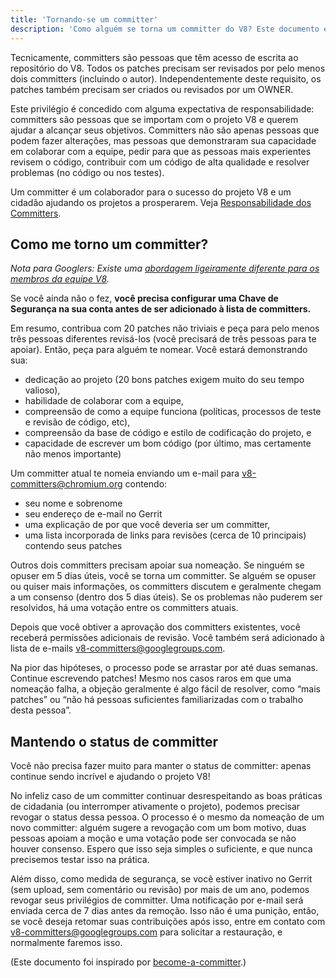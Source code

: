 ```yaml
---
title: 'Tornando-se um committer'
description: 'Como alguém se torna um committer do V8? Este documento explica.'
---
```

Tecnicamente, committers são pessoas que têm acesso de escrita ao repositório do V8. Todos os patches precisam ser revisados por pelo menos dois committers (incluindo o autor). Independentemente deste requisito, os patches também precisam ser criados ou revisados por um OWNER.

Este privilégio é concedido com alguma expectativa de responsabilidade: committers são pessoas que se importam com o projeto V8 e querem ajudar a alcançar seus objetivos. Committers não são apenas pessoas que podem fazer alterações, mas pessoas que demonstraram sua capacidade em colaborar com a equipe, pedir para que as pessoas mais experientes revisem o código, contribuir com um código de alta qualidade e resolver problemas (no código ou nos testes).

Um committer é um colaborador para o sucesso do projeto V8 e um cidadão ajudando os projetos a prosperarem. Veja [Responsabilidade dos Committers](/docs/committer-responsibility).

## Como me torno um committer?

*Nota para Googlers: Existe uma [abordagem ligeiramente diferente para os membros da equipe V8](http://go/v8/setup_permissions.md).*

Se você ainda não o fez, **você precisa configurar uma Chave de Segurança na sua conta antes de ser adicionado à lista de committers.**

Em resumo, contribua com 20 patches não triviais e peça para pelo menos três pessoas diferentes revisá-los (você precisará de três pessoas para te apoiar). Então, peça para alguém te nomear. Você estará demonstrando sua:

- dedicação ao projeto (20 bons patches exigem muito do seu tempo valioso),
- habilidade de colaborar com a equipe,
- compreensão de como a equipe funciona (políticas, processos de teste e revisão de código, etc),
- compreensão da base de código e estilo de codificação do projeto, e
- capacidade de escrever um bom código (por último, mas certamente não menos importante)

Um committer atual te nomeia enviando um e-mail para [v8-committers@chromium.org](mailto:v8-committers@chromium.org) contendo:

- seu nome e sobrenome
- seu endereço de e-mail no Gerrit
- uma explicação de por que você deveria ser um committer,
- uma lista incorporada de links para revisões (cerca de 10 principais) contendo seus patches

Outros dois committers precisam apoiar sua nomeação. Se ninguém se opuser em 5 dias úteis, você se torna um committer. Se alguém se opuser ou quiser mais informações, os committers discutem e geralmente chegam a um consenso (dentro dos 5 dias úteis). Se os problemas não puderem ser resolvidos, há uma votação entre os committers atuais.

Depois que você obtiver a aprovação dos committers existentes, você receberá permissões adicionais de revisão. Você também será adicionado à lista de e-mails [v8-committers@googlegroups.com](mailto:v8-committers@googlegroups.com).

Na pior das hipóteses, o processo pode se arrastar por até duas semanas. Continue escrevendo patches! Mesmo nos casos raros em que uma nomeação falha, a objeção geralmente é algo fácil de resolver, como “mais patches” ou “não há pessoas suficientes familiarizadas com o trabalho desta pessoa”.

## Mantendo o status de committer

Você não precisa fazer muito para manter o status de committer: apenas continue sendo incrível e ajudando o projeto V8!

No infeliz caso de um committer continuar desrespeitando as boas práticas de cidadania (ou interromper ativamente o projeto), podemos precisar revogar o status dessa pessoa. O processo é o mesmo da nomeação de um novo committer: alguém sugere a revogação com um bom motivo, duas pessoas apoiam a moção e uma votação pode ser convocada se não houver consenso. Espero que isso seja simples o suficiente, e que nunca precisemos testar isso na prática.

Além disso, como medida de segurança, se você estiver inativo no Gerrit (sem upload, sem comentário ou revisão) por mais de um ano, podemos revogar seus privilégios de committer. Uma notificação por e-mail será enviada cerca de 7 dias antes da remoção. Isso não é uma punição, então, se você deseja retomar suas contribuições após isso, entre em contato com [v8-committers@googlegroups.com](mailto:v8-committers@googlegroups.com) para solicitar a restauração, e normalmente faremos isso.

(Este documento foi inspirado por [become-a-committer](https://dev.chromium.org/getting-involved/become-a-committer).)
